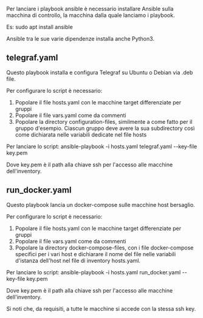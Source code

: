 Per lanciare i playbook ansible è necessario installare Ansible sulla macchina di controllo, la macchina dalla quale lanciamo i playbook.

Es: sudo apt install ansible

Ansible tra le sue varie dipendenze installa anche Python3.

## telegraf.yaml

Questo playbook installa e configura Telegraf su Ubuntu o Debian via .deb file.

Per configurare lo script è necessario:
1) Popolare il file hosts.yaml con le macchine target differenziate per gruppi
2) Popolare il file vars.yaml come da commenti
3) Popolare la directory configuration-files, similmente a come fatto per il gruppo d'esempio. Ciascun gruppo deve avere la sua subdirectory così come dichiarata nelle variabili dedicate nel file hosts

Per lanciare lo script: 
ansible-playbook -i hosts.yaml telegraf.yaml --key-file key.pem

Dove key.pem è il path alla chiave ssh per l'accesso alle macchine dell'inventory.

## run_docker.yaml

Questo playbook lancia un docker-compose sulle macchine host bersaglio.

Per configurare lo script è necessario:
1) Popolare il file hosts.yaml con le macchine target differenziate per gruppi
2) Popolare il file vars.yaml come da commenti
3) Popolare la directory docker-compose-files, con i file docker-compose specifici per i vari host e dichiarare il nome del file nelle variabili d'istanza dell'host nel file di inventory hosts.yaml.

Per lanciare lo script: 
ansible-playbook -i hosts.yaml run_docker.yaml --key-file key.pem

Dove key.pem è il path alla chiave ssh per l'accesso alle macchine dell'inventory.

Si noti che, da requisiti, a tutte le macchine si accede con la stessa ssh key.
